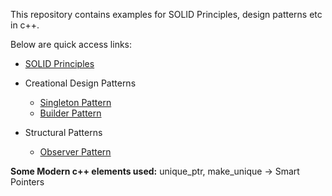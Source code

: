 This repository contains examples for SOLID Principles, design patterns etc in c++.

Below are quick access links:

* [SOLID Principles](https://github.com/hibohra98/LLD/blob/main/SOLID/principles.md)

* Creational Design Patterns
  * [Singleton Pattern](https://github.com/hibohra98/LLD/blob/main/CreationalPatterns/singletonPattern.md)
  * [Builder Pattern](https://github.com/hibohra98/LLD/blob/main/CreationalPatterns/BuilderPattern.md)

* Structural Patterns
  * [Observer Pattern](https://github.com/hibohra98/LLD/blob/main/StructuralPatterns/ObserverPattern.md)

**Some Modern c++ elements used:**
unique_ptr, make_unique -> Smart Pointers
